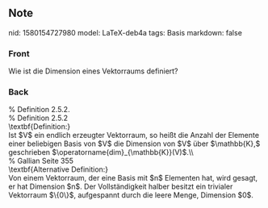 ## Note
nid: 1580154727980
model: LaTeX-deb4a
tags: Basis
markdown: false

### Front
Wie ist die Dimension eines Vektorraums definiert?

### Back
<div>% <span>Definition 2.5.2.</span><span> </span></div><div>
</div><div>% Definition 2.5.2</div><div>
</div>\textbf{Definition:}<div>
</div><div>Ist $V$ ein endlich erzeugter Vektorraum, so heißt die Anzahl der Elemente einer beliebigen Basis von $V$ die Dimension von $V$ über $\mathbb{K},$ geschrieben $\operatorname{dim}_{\mathbb{K}}(V)$.\\
</div><div>
</div><div>% Gallian Seite 355</div><div>
</div><div>\textbf{Alternative Definition:}</div><div>
</div><div>Von einem Vektorraum, der eine Basis mit $n$ Elementen hat, wird gesagt, er hat Dimension $n$. Der Vollständigkeit halber besitzt ein trivialer Vektorraum $\{0\}$, aufgespannt durch die leere Menge, Dimension $0$.</div><div>
</div>
